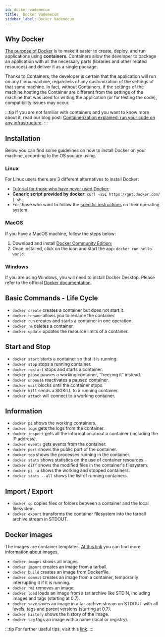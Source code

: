 ```yaml
---
id: docker-vademecum
title:  Docker Vademecum
sidebar_label: Docker Vademecum
---
```

## Why Docker

[The purpose of Docker](https://www.docker.com/why-docker#copy1) is to make it easier to create, deploy, and run applications using **containers**. Containers allow the developer to package an application with all the necessary parts (libraries and other related resources) and deliver it as a single package.

Thanks to Containers, the developer is certain that the application will run on any Linux machine, regardless of any customization of the settings of that same machine. In fact, without Containers, if the settings of the machine hosting the Container are different from the settings of the machine that was used for writing the application (or for testing the code), compatibility issues may occur.

:::tip
If you are not familiar with containers and you want to know more about it, read our blog post: [Containerization explained: run your code on any infrastructure](https://blog.mia-platform.eu/en/containerization-explained-run-your-code-on-any-infrastructure).
:::

## Installation

Below you can find some guidelines on how to install Docker on your machine, according to the OS you are using.

### Linux

For Linux users there are 3 different alternatives to install Docker:

- [Tutorial for those who have never used Docker](https://docs.docker.com/get-started/);
- **Generic script provided by docker**: `curl -sSL https://get.docker.com/ | sh`;
- For those who want to follow the [specific instructions](https://docs.docker.com/install/) on their operating system.

### MacOS

If you have a MacOS machine, follow the steps below:

1. Download and Install [Docker Community Edition](https://www.docker.com/products/docker-engine);
2. Once installed, click on the icon and start the app: `docker run hello-world`.

### Windows

If you are using Windows, you will need to install Docker Desktop. Please refer to the official [Docker documentation](https://docs.docker.com/desktop/install/windows-install/).

## Basic Commands - Life Cycle

* `docker create` creates a container but does not start it.
* `docker rename` allows you to rename the container.
* `docker run` creates and starts a container in one operation.
* `docker rm` deletes a container.
* `docker update` updates the resource limits of a container.

## Start and Stop

* `docker start` starts a container so that it is running.
* `docker stop` stops a running container.
* `docker restart` stops and starts a container.
* `docker pause` pauses a working container, "freezing it" instead.
* `docker unpause` reactivates a paused container.
* `docker wait` blocks until the container stops.
* `docker kill` sends a SIGKILL to a running container.
* `docker attach` will connect to a working container.

## Information

* `docker ps` shows the working containers.
* `docker logs` gets the logs from the container.
* `docker inspect` gets all the information about a container (including the IP address).
* `docker events` gets events from the container.
* `docker port` shows the public port of the container.
* `docker top` shows the processes running in the container.
* `docker stats` shows statistics on the use of container resources.
* `docker diff` shows the modified files in the container's filesystem.
* `docker ps -a` shows the working and stopped containers.
* `docker stats --all` shows the list of running containers.

## Import / Export

* `docker cp` copies files or folders between a container and the local filesystem.
* `docker export` transforms the container filesystem into the tarball archive stream in STDOUT.

## Docker images

The images are container templates. [At this link](https://docs.docker.com/engine/docker-overview/) you can find more information about images.

* `docker images` shows all images.
* `docker import` creates an image from a tarball.
* `docker build` creates an image from Dockerfile.
* `docker commit` creates an image from a container, temporarily interrupting it if it is running.
* `docker rmi` removes an image.
* `docker load` loads an image from a tar archive like STDIN, including images and tags (starting at 0.7).
* `docker save` saves an image in a tar archive stream on STDOUT with all levels, tags and parent versions (starting at 0.7).
* `docker history` shows the history of the image.
* `docker tag` tags an image with a name (local or registry).

:::tip
For further useful tips, visit this [link](https://github.com/wsargent/docker-cheat-sheet#dockerfile).
:::
